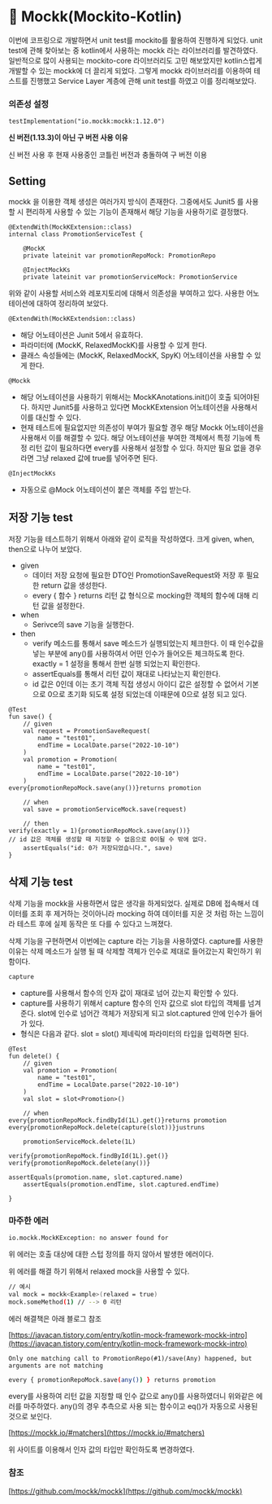 # 🦜 Mockk(Mockito-Kotlin)

이번에 코프링으로 개발하면서 unit test를 mockito를 활용하여 진행하게 되었다. unit test에 관해 찾아보는 중 kotlin에서 사용하는 mockk 라는 라이브러리를 발견하였다. 일반적으로 많이 사용되는 mockito-core 라이브러리도 고민 해보았지만 kotlin스럽게 개발할 수 있는 mockk에 더 끌리게 되었다. 그렇게 mockk 라이브러리를 이용하여 테스트를 진행했고 Service Layer 계층에 관해 unit test를 하였고 이를 정리해보았다.

### 의존성 설정

`testImplementation("io.mockk:mockk:1.12.0")`

**신 버전(1.13.3)이 아닌 구 버전 사용 이유**

신 버전 사용 후 현재 사용중인 코틀린 버전과 충돌하여 구 버전 이용

## Setting

mockk 을 이용한 객체 생성은 여러가지 방식이 존재한다. 그중에서도 Junit5 를 사용할 시 편리하게 사용할 수 있는 기능이 존재해서 해당 기능을 사용하기로 결정했다.

```
@ExtendWith(MockKExtension::class)
internal class PromotionServiceTest {

    @MockK
    private lateinit var promotionRepoMock: PromotionRepo

    @InjectMockKs
    private lateinit var promotionServiceMock: PromotionService
```

위와 같이 사용할 서비스와 레포지토리에 대해서 의존성을 부여하고 있다. 사용한 어노테이션에 대하여 정리하여 보았다.

`@ExtendWith(MockKExtendsion::class)`

- 해당 어노테이션은 Junit 5에서 유효하다.
- 파라미터에 (MockK, RelaxedMockK)를 사용할 수 있게 한다.
- 클래스 속성들에는 (MockK, RelaxedMockK, SpyK) 어노테이션을 사용할 수 있게 한다.

`@Mockk`

- 해당 어노테이션을 사용하기 위해서는 MockKAnotations.init()이 호출 되어야된다. 하지만 Junit5를 사용하고 있다면 MockKExtension 어노테이션을 사용해서 이를 대신할 수 있다.
- 현재 테스트에 필요없지만 의존성이 부여가 필요할 경우 해당 Mockk 어노테이션을 사용해서 이를 해결할 수 있다. 해당 어노테이션을 부여한 객체에서 특정 기능에 특정 리턴 값이 필요하다면 every를 사용해서 설정할 수 있다. 하지만 필요 없을 경우라면 그냥 relaxed 값에 true를 넣어주면 된다.

`@InjectMockKs`

- 자동으로 @Mock 어노테이션이 붙은 객체를 주입 받는다.

## 저장 기능 test

저장 기능을 테스트하기 위해서 아래와 같이 로직을 작성하였다. 크게 given, when, then으로 나누어 보았다.

- given
    - 데이터 저장 요청에 필요한 DTO인 PromotionSaveRequest와 저장 후 필요한 return 값을 생성한다.
    - every { 함수 } returns 리턴 값 형식으로 mocking한 객체의 함수에 대해 리턴 값을 설정한다.
- when
    - Serivce의 save 기능을 실행한다.
- then
    - verify 메소드를 통해서 save 메소드가 실행되었는지 체크한다. 이 때 인수값을 넣는 부분에 any()를 사용하여서 어떤 인수가 들어오든 체크하도록 한다. exactly = 1 설정을 통해서 한번 실행 되었는지 확인한다.
    - assertEquals를 통해서 리턴 값이 재대로 나타났는지 확인한다.
    - id 값은 0인데 이는 초기 객체 직접 생성시 아이디 값은 설정할 수 없어서 기본으로 0으로 초기화 되도록 설정 되었는데 이때문에 0으로 설정 되고 있다.

```
@Test
fun save() {
    // given
    val request = PromotionSaveRequest(
        name = "test01",
        endTime = LocalDate.parse("2022-10-10")
    )
    val promotion = Promotion(
        name = "test01",
        endTime = LocalDate.parse("2022-10-10")
    )
every{promotionRepoMock.save(any())}returns promotion

    // when
    val save = promotionServiceMock.save(request)

    // then
verify(exactly = 1){promotionRepoMock.save(any())}
// id 값은 객체를 생성할 때 지정할 수 없음으로 0이될 수 밖에 없다.
    assertEquals("id: 0가 저장되었습니다.", save)
}
```

## 삭제 기능 test

삭제 기능을 mockk을 사용하면서 많은 생각을 하게되었다. 실제로 DB에 접속해서 데이터를 조회 후 제거하는 것이아니라 mocking 하여 데이터를 지운 것 처럼 하는 느낌이라 테스트 후에 실제 동작은 또 다를 수 있다고 느껴졌다. 

삭제 기능을 구현하면서 이번에는 capture 라는 기능을 사용하였다. capture를 사용한 이유는 삭제 메소드가 실행 될 때 삭제할 객체가 인수로 제대로 들어갔는지 확인하기 위함이다.

`capture`

- capture를 사용해서 함수의 인자 값이 재대로 넘어 갔는지 확인할 수 있다.
- capture를 사용하기 위해서 capture 함수의 인자 값으로 slot 타입의 객체를 넘겨준다. slot에 인수로 넘어간 객체가 저장되게 되고 slot.captured 안에 인수가 들어가 있다.
- 형식은 다음과 같다. slot = slot<Promotion>() 제네릭에 파라미터의 타입을 입력하면 된다.

```
@Test
fun delete() {
    // given
    val promotion = Promotion(
        name = "test01",
        endTime = LocalDate.parse("2022-10-10")
    )
    val slot = slot<Promotion>()

    // when
every{promotionRepoMock.findById(1L).get()}returns promotion
every{promotionRepoMock.delete(capture(slot))}justruns

    promotionServiceMock.delete(1L)

verify{promotionRepoMock.findById(1L).get()}
verify{promotionRepoMock.delete(any())}

assertEquals(promotion.name, slot.captured.name)
    assertEquals(promotion.endTime, slot.captured.endTime)

}
```

### 마주한 에러

`io.mockk.MockKException: no answer found for`

위 에러는 호출 대상에 대한 스텁 정의를 하지 않아서 발생한 에러이다.

위 에러를 해결 하기 위해서 relaxed mock을 사용할 수 있다. 

```bash
// 예시
val mock = mockk<Example>(relaxed = true)
mock.someMethod(1) // --> 0 리턴
```

에러 해결책은 아래 블로그 참조

[https://javacan.tistory.com/entry/kotlin-mock-framework-mockk-intro](https://javacan.tistory.com/entry/kotlin-mock-framework-mockk-intro)

`Only one matching call to PromotionRepo(#1)/save(Any) happened, but arguments are not matching`

```bash
every { promotionRepoMock.save(any()) } returns promotion
```

every를 사용하여 리턴 값을 지정할 때 인수 값으로 any()를 사용하였더니 위와같은 에러를 마주하였다. any()의 경우 추측으로 사용 되는 함수이고 eq()가 자동으로 사용된 것으로 보인다.

[https://mockk.io/#matchers](https://mockk.io/#matchers)

위 사이트를 이용해서 인자 값의 타입만 확인하도록 변경하였다.

### 참조

[https://github.com/mockk/mockk](https://github.com/mockk/mockk)
